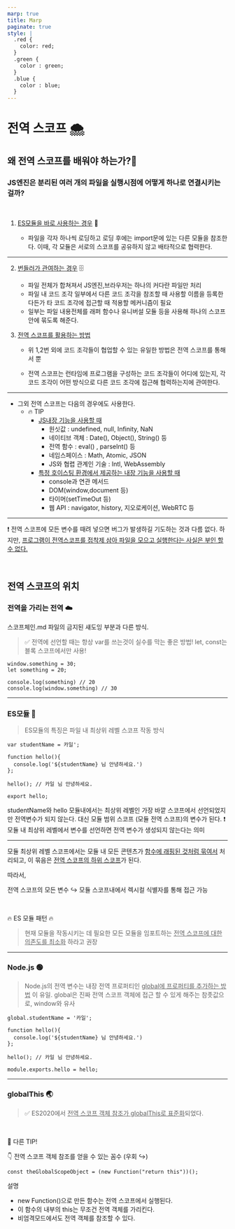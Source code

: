 ```yaml
---
marp: true
title: Marp
paginate: true
style: |
  .red {
    color: red;
  }
  .green {
    color : green;
  }
  .blue {
    color : blue;
  }
---
```


# 전역 스코프 🌨️

## 왜 전역 스코프를 배워야 하는가?🤔

### JS엔진은 분리된 여러 개의 파일을 실행시점에 어떻게 하나로 연결시키는 걸까?

<br>

1. <u> <span class='red'>ES모듈</span>을 바로 사용하는 경우</u> 🔖

   - 파일을 각자 하나씩 로딩하고 로딩 후에는 import문에 있는 다른 모듈을 참조한다. 이때, 각 모듈은 서로의 스코프를 공유하지 않고 배타적으로 협력한다.

---

2.  <u><span class='red'>번들러</span>가 관여하는 경우</u> 🗄️

    - 파일 전체가 합쳐져서 JS엔진,브라우저는 하나의 커다란 파일만 처리
    - 파일 내 코드 조각 일부에서 다른 코드 조각을 참조할 때 사용할 이름을 등록한다든가 타 코드 조각에 접근할 때 적용할 메커니즘이 필요
    - 일부는 파일 내용전체를 래퍼 함수나 유니버설 모듈 등을 사용해 하나의 스코프 안에 묶도록 해준다.

3.  <u><span class='red'>전역 스코프</span>를 활용하는 방법</u>

    - 위 1,2번 외에 코드 조각들이 협업할 수 있는 유일한 방법은 전역 스코프를 통해서 뿐

    - 전역 스코프는 런타임에 프로그램을 구성하는 코드 조각들이 어디에 있는지, 각 코드 조각이 어떤 방식으로 다른 코드 조각에 접근해 협력하는지에 관여한다.

---

- 그외 전역 스코프는 다음의 경우에도 사용한다.
  - 🔥 TIP
    - <u><span class='red'>JS내장 기능</span>을 사용할 때</u>
      - 원싯값 : undefined, null, Infinity, NaN
      - 네이티브 객체 : Date(), Object(), String() 등
      - 전역 함수 : eval() , parseInt() 등
      - 네임스페이스 : Math, Atomic, JSON
      - JS와 협렵 관계인 기술 : Intl, WebAssembly
    - <u>특정 호이스팅 환경에서 제공하는 내장 기능을 사용할 때</u>
      - console과 연관 메서드
      - DOM(window,document 등)
      - 타이머(setTimeOut 등)
      - 웹 API : navigator, history, 지오로케이션, WebRTC 등

---

❗️ 전역 스코프에 모든 변수를 때려 넣으면 버그가 발생하길 기도하는 것과 다름 없다.
하지만, <u>프로그램이 전역스코프를 접착제 삼아 파일을 모으고 실행한다는 사실은 부인 할 수 없다.</u>

<br>

## 전역 스코프의 위치

### 전역을 가리는 전역 ☁️

스코프체인.md 파일의 금지된 섀도잉 부분과 다른 방식.

> ✅ 전역에 선언할 때는 <span class='red'> 항상 var를 쓰는것</span>이 실수를 막는 좋은 방법!
> let, const는 블록 스코프에서만 사용!

```
window.something = 30;
let something = 20;

console.log(something) // 20
console.log(window.something) // 30
```

---

### ES모듈 🧩

> ES모듈의 특징은 파일 내 최상위 레벨 스코프 작동 방식

```
var studentName = 카일';

function hello(){
  console.log('${studentName} 님 안녕하세요.')
};

hello(); // 카일 님 안녕하세요.

export hello;
```

studentName와 hello 모듈내에서는 최상위 레벨인 가장 바깥 스코프에서 선언되었지만 전역변수가 되지 않는다.
대신 모듈 범위 스코프 (모듈 전역 스코프)의 변수가 된다.
<span class='red'>❗️ 모듈 내 최상위 레벨에서 변수를 선언하면 전역 변수가 생성되지 않는다는 의미 </span>

---

모듈 최상위 레벨 스코프에서는 모듈 내 모든 콘텐츠가 <span class='red'><u>함수에 래핑된 것처럼 묶여서</u> 처리되고, 이 묶음은 <u>전역 스코프의 하위 스코프</u></span>가 된다.

따라서,

전역 스코프의 모든 변수
↪️ 모듈 스코프내에서 렉시컬 식별자를 통해 접근 가능

<br>

🔥 ES 모듈 패턴 🔥

> 현재 모듈을 작동시키는 데 필요한 모든 모듈을 임포트하는 <span class='red'><u>전역 스코프에 대한 의존도를 최소화</u></span> 하라고 권장

---

### Node.js 🟢

> Node.js의 전역 변수는 내장 전역 프로퍼티인 <span class='red'><u>global에 프로퍼티를 추가하는 방법</u></span> 이 유일.
> global은 진짜 전역 스코프 객체에 접근 할 수 있게 해주는 참좃값으로, window와 유사

```
global.studentName = '카일';

function hello(){
  console.log('${studentName} 님 안녕하세요.')
};

hello(); // 카일 님 안녕하세요.

module.exports.hello = hello;
```

---

### globalThis 🌏

> ✅ ES2020에서 <span class='red'><u>전역 스코프 객체 참조가 globalThis로 표준화</u></span>되었다.

<br>

📍 다른 TIP!

👇 전역 스코프 객체 참조를 얻을 수 있는 꼼수 (우회 ↪️)

```
const theGlobalScopeObject = (new Function("return this"))();
```

설명

- new Function()으로 만든 함수는 전역 스코프에서 실행된다.
- 이 함수의 내부의 this는 무조건 전역 객체를 가리킨다.
- 비엄격모드에서도 전역 객체를 참조할 수 있다.
